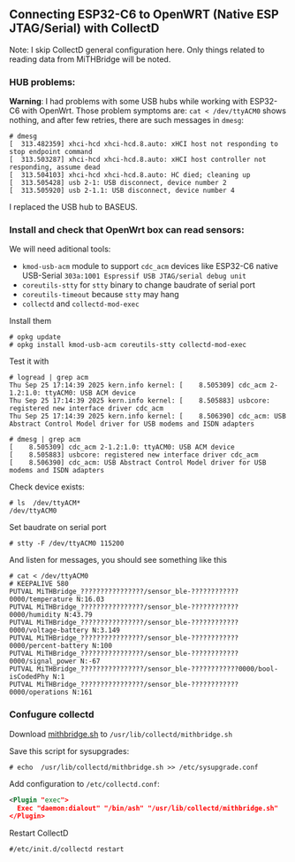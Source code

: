 ## Connecting ESP32-C6 to OpenWRT (Native ESP JTAG/Serial) with CollectD

Note: I skip CollectD general configuration here. Only things related to reading data from MiTHBridge will be noted.

### HUB problems: 

**Warning**: I had problems with some USB hubs while working with ESP32-C6 with OpenWrt. 
Those problem symptoms are: `cat < /dev/ttyACM0` shows nothing, and after few retries, there are such messages in `dmesg`: 
```shell
# dmesg
[  313.482359] xhci-hcd xhci-hcd.8.auto: xHCI host not responding to stop endpoint command
[  313.503287] xhci-hcd xhci-hcd.8.auto: xHCI host controller not responding, assume dead
[  313.504103] xhci-hcd xhci-hcd.8.auto: HC died; cleaning up
[  313.505428] usb 2-1: USB disconnect, device number 2
[  313.505920] usb 2-1.1: USB disconnect, device number 4
```
I replaced the USB hub to BASEUS.

### Install and check that OpenWrt box can read sensors:

We will need aditional tools: 
* `kmod-usb-acm` module to support `cdc_acm` devices like ESP32-C6 native USB-Serial `303a:1001 Espressif USB JTAG/serial debug unit`
* `coreutils-stty` for `stty` binary to change baudrate of serial port
* `coreutils-timeout` because `stty` may hang
* `collectd` and `collectd-mod-exec`

Install them

```shell
# opkg update
# opkg install kmod-usb-acm coreutils-stty collectd-mod-exec 
```

Test it with

```shell
# logread | grep acm
Thu Sep 25 17:14:39 2025 kern.info kernel: [    8.505309] cdc_acm 2-1.2:1.0: ttyACM0: USB ACM device
Thu Sep 25 17:14:39 2025 kern.info kernel: [    8.505883] usbcore: registered new interface driver cdc_acm
Thu Sep 25 17:14:39 2025 kern.info kernel: [    8.506390] cdc_acm: USB Abstract Control Model driver for USB modems and ISDN adapters

# dmesg | grep acm
[    8.505309] cdc_acm 2-1.2:1.0: ttyACM0: USB ACM device
[    8.505883] usbcore: registered new interface driver cdc_acm
[    8.506390] cdc_acm: USB Abstract Control Model driver for USB modems and ISDN adapters
```

Check device exists: 

```shell
# ls  /dev/ttyACM*
/dev/ttyACM0
```

Set baudrate on serial port 

```shell
# stty -F /dev/ttyACM0 115200
```

And listen for messages, you should see something like this

```shell
# cat < /dev/ttyACM0
# KEEPALIVE 580
PUTVAL MiTHBridge_????????????????/sensor_ble-????????????0000/temperature N:16.03
PUTVAL MiTHBridge_????????????????/sensor_ble-????????????0000/humidity N:43.79
PUTVAL MiTHBridge_????????????????/sensor_ble-????????????0000/voltage-battery N:3.149
PUTVAL MiTHBridge_????????????????/sensor_ble-????????????0000/percent-battery N:100
PUTVAL MiTHBridge_????????????????/sensor_ble-????????????0000/signal_power N:-67
PUTVAL MiTHBridge_????????????????/sensor_ble-????????????0000/bool-isCodedPhy N:1
PUTVAL MiTHBridge_????????????????/sensor_ble-????????????0000/operations N:161
```

### Confugure collectd

Download [mithbridge.sh](../scripts/mithbridge.sh) to `/usr/lib/collectd/mithbridge.sh`

Save this script for sysupgrades: 

```shell
# echo  /usr/lib/collectd/mithbridge.sh >> /etc/sysupgrade.conf
```

Add configuration to `/etc/collectd.conf`: 

```xml
<Plugin "exec">
  Exec "daemon:dialout" "/bin/ash" "/usr/lib/collectd/mithbridge.sh"
</Plugin>
```

Restart CollectD

```shell
#/etc/init.d/collectd restart
```
